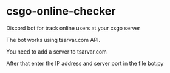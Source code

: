 # csgo-online-checker
Discord bot for track online users at your csgo server

The bot works using tsarvar.com API.


You need to add a server to tsarvar.com


After that enter the IP address and server port in the file bot.py